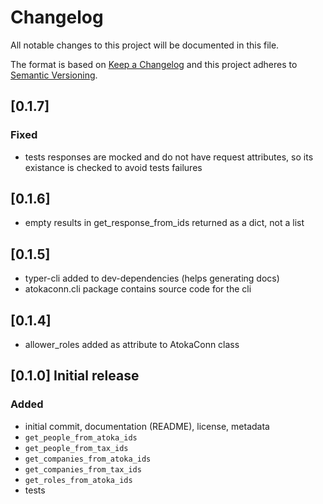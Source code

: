 # Changelog

All notable changes to this project will be documented in this file.

The format is based on [Keep a Changelog](<http://keepachangelog.com/en/1.0.0/>)
and this project adheres to [Semantic Versioning](<http://semver.org/spec/v2.0.0.html>).

## [0.1.7]

### Fixed
- tests responses are mocked and do not have request attributes, so its existance is checked
  to avoid tests failures

## [0.1.6]
- empty results in get_response_from_ids returned as a dict, not a list

## [0.1.5]
- typer-cli added to dev-dependencies (helps generating docs)
- atokaconn.cli package contains source code for the cli

## [0.1.4] 
- allower_roles added as attribute to AtokaConn class

## [0.1.0] Initial release

### Added
- initial commit, documentation (README), license, metadata
- `get_people_from_atoka_ids`
- `get_people_from_tax_ids`
- `get_companies_from_atoka_ids`
- `get_companies_from_tax_ids`
- `get_roles_from_atoka_ids`
- tests